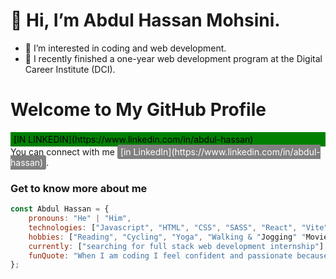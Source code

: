 # 👋 Hi, I’m Abdul Hassan Mohsini. 
  
- 👀 I’m interested in coding and web development.
- 🌱 I recently finished a one-year web development program at the Digital Career Institute (DCI).
# Welcome to My GitHub Profile
<div style="background-color: green; color: black; padding: 3px 5px;">[IN LINKEDIN](https://www.linkedin.com/in/abdul-hassan)</div>
You can connect with me <span style="background-color: gray; color: white; padding: 3px 5px; border-radius: 3px;">[in LinkedIn](https://www.linkedin.com/in/abdul-hassan)</span>.

###  Get to know more about me
```javaScript
const Abdul Hassan = {
    pronouns: "He" | "Him",
    technologies: ["Javascript", "HTML", "CSS", "SASS", "React", "Vite", "Express"],
    hobbies: ["Reading", "Cycling", "Yoga", "Walking & "Jogging" "Movies"],
    currently: ["searching for full stack web development internship"]
    funQuote: "When I am coding I feel confident and passionate because I know, today I am better than yesterday."
};
